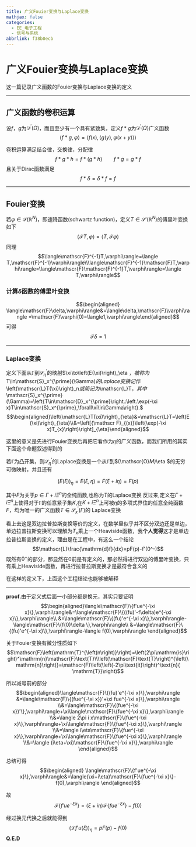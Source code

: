 ```yaml
---
title: 广义Fouier变换与Laplace变换
mathjax: false
categories:
  - EE_电子工程
  - 信号与系统
abbrlink: f38b0ecb
---
```



# 广义Fouier变换与Laplace变换
这一篇记录广义函数的Fouier变换与Laplace变换的定义

<!--more-->

---

## 广义函数的卷积运算
设$f$，$g$为$\mathcal{D}^{\prime}(\Omega)$，而且至少有一个具有紧致集，定义$f*g$为$\mathcal{D}^{\prime}(\Omega)$广义函数
$$
\langle f*g,\varphi\rangle=\langle f(x),\langle g(y),\varphi(x+y)\rangle\rangle
$$

卷积运算满足结合律，交换律，分配律
$$f*g*h=f*(g*h)\qquad f*g=g*f$$
且关于Dirac函数满足
$$f*\delta=\delta*f=f$$

---

## Fouier变换
若$\varphi\in\mathscr{S}(\mathbb{R}^N)$，即速降函数(schwartz function)，定义$T\in\mathscr{S}'(\mathbb{R}^N)$的傅里叶变换如下
$$\langle\mathscr{F}T,\varphi\rangle=\langle T,\mathscr{F}\varphi\rangle $$
同理
$$\langle\mathscr{F}^{-1}T,\varphi\rangle=\langle T,\mathscr{F}^{-1}\varphi\rangle\\\langle\mathscr{F}^{-1}\mathscr{F}T,\varphi\rangle=\langle\mathscr{F}\mathscr{F}^{-1}T,\varphi\rangle=\langle T,\varphi\rangle$$
### 计算$\delta$函数的傅里叶变换
$$\begin{aligned}
\langle\mathscr{F}\delta,\varphi\rangle&=\langle\delta,\mathscr{F}\varphi\rangle =\mathscr{F}\varphi(0)=\langle1,\varphi\rangle\end{aligned}$$
可得
$$\mathscr{F}\delta=1$$

---

### Laplace变换
定义下面从$\mathbb{\Gamma}$到$\mathscr{S}_{\eta}^{\prime}$的映射$\xi\to\left(E(\xi)\right)_\eta $，被称为$T\in\mathscr{S}_x^{\prime}(\Gamma)$的Laplace变换记作$\left(\mathscr{L}T(\xi)\right)_n$或简记为$\mathscr{L}T$，其中$\mathscr{S}_x^{\prime}(\Gamma)=\left\{T\in\mathscr{D}_x^{\prime}\right.:\left.\exp(-\xi x)T\in\mathscr{S}_x^{\prime},\forall\xi\in\Gamma\right\}.$
$$\begin{aligned}\left(\mathscr{L}T(\xi)\right)_{\eta}&=\mathscr{L}T=\left(E(\xi)\right)_{\eta}\\&=\left[{\mathscr F}_{(x)}\left(\exp(-\xi x)T_{x}\right)\right]_{\eta}\end{aligned}$$

这里的意义是先进行Fouier变换后再把它看作为$\eta$的广义函数，而我们所用的其实下面这个命题叙述得到的

若$\mathbb{\Gamma}$为凸开集，则$\mathscr{S}_{\eta}^{\prime}$的Laplace变换是一个从$\mathbb{\Gamma}$到$(\mathscr{O}_M)_\eta $的无穷可微映射，并且还有

$$
\left(E(\xi)\right)_\eta=E(\xi,\eta)=F(\xi+i\eta)=F(p)
$$

其中$F$为关于$p\in\Gamma+i\Xi^n$的全纯函数,也称为$T$的Laplace变换
反过来,定义在$\Gamma+i\Xi^n$上使得对于$\mathbb{\Gamma}$的任意紧子集$K$,在$K+i\Xi^n$上可被$\eta$的多项式界住的任意全纯函数$F$，均为唯一的广义函数$T\in\mathscr{S}_x^{\prime}(\Gamma)$的 Laplace变换



看上去这是双边拉普拉斯变换等价的定义，在数学里似乎并不区分双边还是单边，单边拉普拉斯变换可以理解为$T_x$乘上一个Heaviside函数，我**个人觉得**这才是单边拉普拉斯变换的定义，理由是在工程中，有这么一个结论
$$\mathscr{L}\frac{\mathrm{d}f}{dx}=pF(p)-f'(0^-)$$
既然有$0^-$的部分，那显然在0前是有定义的，那必然得进行双边的傅里叶变换，只有乘上Heaviside函数，再进行拉普拉斯变换才是最符合含义的

在这样的定义下，上面这个工程结论也能够被解释

---

**proof**.由于定义式后面一小部分都是换元，其实只要证明
$$\begin{aligned}\langle\mathscr{F}\{f'ue^{-\xi x}\},\varphi\rangle&=\langle\mathscr{F}\{((fu)'-f\delta)e^{-\xi x}\},\varphi\rangle\\
&=\langle\mathscr{F}\{(fu)'e^{-\xi x}\},\varphi\rangle-\langle\mathscr{F}\{f(0)\delta \},\varphi\rangle\\
&=\langle\mathscr{F}\{(fu)'e^{-\xi x}\},\varphi\rangle-\langle f(0),\varphi\rangle
\end{aligned}$$

关于Fouier变换有微分性质如下
$$\mathscr{F}\left(\mathrm{T}^{\left(n\right)}\right)=\left(2\pi\mathrm{is}\right)^\mathrm{n}\mathscr{F}\text{T}\\\left(\mathscr{F}\text{T}\right)^{\left(\mathrm{n}\right)}=\mathscr{F}\left(\left(-2\pi\text{it}\right)^\text{n}{ \mathrm{T}}\right)$$

所以减号前的部分
$$\begin{aligned}\langle\mathscr{F}\{(fu)'e^{-\xi x}\},\varphi\rangle
&=\langle\mathscr{F}\{(fue^{-\xi x})'+\xi fue^{-\xi x}\},\varphi\rangle
\\&=\langle\mathscr{F}\{(fue^{-\xi x})'\},\varphi\rangle+\xi\langle\mathscr{F}\{fue^{-\xi x}\},\varphi\rangle
\\&=\langle 2\pi i x\mathscr{F}\{fue^{-\xi x}\},\varphi\rangle+\xi\langle\mathscr{F}\{fue^{-\xi x}\},\varphi\rangle
\\&=\langle i\eta\mathscr{F}\{fue^{-\xi x}\},\varphi\rangle+\xi\langle\mathscr{F}\{fue^{-\xi x}\},\varphi\rangle
\\&=\langle (i\eta+\xi)\mathscr{F}\{fue^{-\xi x}\},\varphi\rangle
\end{aligned}$$

总结可得
$$\begin{aligned}
\langle\mathscr{F}\{f'ue^{-\xi x}\},\varphi\rangle&=\langle(\xi+i\eta)\mathscr{F}\{fue^{-\xi x}\}-f(0),\varphi\rangle
\end{aligned}$$

故
$$
\mathscr{F}\{f'ue^{-\xi x}\}=(\xi+i\eta)\mathscr{F}\{fue^{-\xi x}\}-f(0)
$$

经过换元代换之后就能得到
$$
\left(\mathscr{L}f'u(\xi)\right)_{\eta}=pF(p)-f(0)
$$
**Q.E.D**